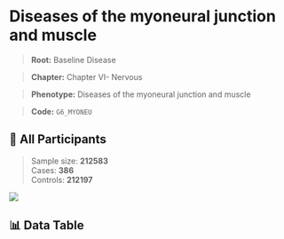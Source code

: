 # Diseases of the myoneural junction and muscle

> **Root:** Baseline Disease  

> **Chapter:** Chapter VI- Nervous  

> **Phenotype:** Diseases of the myoneural junction and muscle  

> **Code:** `G6_MYONEU`

## 🧪 All Participants  
> Sample size: **212583**  
> Cases: **386**  
> Controls: **212197**
<img src="/Sensitive/Figures/ALL/Incidence/G6_MYONEU.png"/>

## 📊 Data Table
<CsvTableMRF src="/Sensitive/Data/ALL/Incidence/COX_G6_MYONEU.csv"/>

